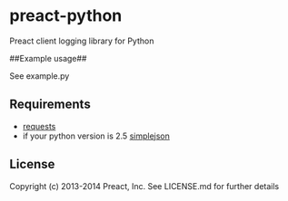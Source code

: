 preact-python
===============

Preact client logging library for Python

##Example usage##

See example.py

Requirements
--
 - [requests](http://docs.python-requests.org/en/latest/)
 - if your python version is 2.5 [simplejson](http://simplejson.readthedocs.org/en/latest/)

License
--
Copyright (c) 2013-2014 Preact, Inc. See LICENSE.md for further details
